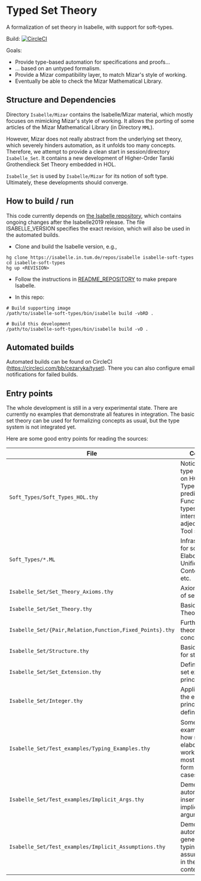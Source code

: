 # Typed Set Theory

A formalization of set theory in Isabelle, with support for soft-types.

Build: [![CircleCI](https://circleci.com/bb/cezaryka/tyset.svg?style=svg&circle-token=2fc0576de43f1f1852e8500afc862e43da2ee1e5)](https://circleci.com/bb/cezaryka/tyset)

Goals:

* Provide type-based automation for specifications and proofs...
* ... based on an untyped formalism.
* Provide a Mizar compatibility layer, to match Mizar's style of working.
* Eventually be able to check the Mizar Mathematical Library.

## Structure and Dependencies

Directory `Isabelle/Mizar` contains the Isabelle/Mizar material, which mostly focuses on mimicking Mizar's style of working.
It allows the porting of some articles of the Mizar Mathematical Library (in Directory `MML`).

However, Mizar does not really abstract from the underlying set theory, which severely hinders automation, as it unfolds too many concepts.
Therefore, we attempt to provide a clean start in session/directory `Isabelle_Set`.
It contains a new development of Higher-Order Tarski Grothendieck Set Theory embedded in HOL.

 `Isabelle_Set` is used by `Isabelle/Mizar` for its notion of soft type. Ultimately, these developments should converge.


## How to build / run

This code currently depends on [the Isabelle repository](https://isabelle.in.tum.de/repos/isabelle),
which contains ongoing changes after the Isabelle2019 release. The file ISABELLE_VERSION specifies the exact revision, which
will also be used in the automated builds.

* Clone and build the Isabelle version, e.g.,

```
hg clone https://isabelle.in.tum.de/repos/isabelle isabelle-soft-types
cd isabelle-soft-types
hg up <REVISION>
```

* Follow the instructions in
[README_REPOSITORY](https://isabelle.in.tum.de/repos/isabelle/file/tip/README_REPOSITORY) to make prepare Isabelle.

* In this repo:

```
# Build supporting image
/path/to/isabelle-soft-types/bin/isabelle build -vbRD .
```
```
# Build this development
/path/to/isabelle-soft-types/bin/isabelle build -vD .
```

## Automated builds

Automated builds can be found on CircleCI (https://circleci.com/bb/cezaryka/tyset).
There you can also configure email notifications for failed builds.


## Entry points

The whole development is still in a very experimental state. There are currently no examples that demonstrate all features in integration. The basic set theory can be used for formalizing concepts as usual, but the type system is not integrated yet.

Here are some good entry points for reading the sources:

File | Content 
-----|--------
`Soft_Types/Soft_Types_HOL.thy` | Notion of soft type (based on HOL): Types as predicates, Function types, intersections, adjectives. Tool setup
`Soft_Types/*.ML` | Infrastructure for soft types: Elaboration, Unification, Context data, etc.
`Isabelle_Set/Set_Theory_Axioms.thy` | Axiomatization of set theory
`Isabelle_Set/Set_Theory.thy` | Basics of Set Theory
`Isabelle_Set/{Pair,Relation,Function,Fixed_Points}.thy` | Further set-theoretic concepts
`Isabelle_Set/Structure.thy` | Basic syntax for structures
`Isabelle_Set/Set_Extension.thy` | Definitional set extension principle
`Isabelle_Set/Integer.thy` | Application of the extension principle to define ℤ ⊇ ℕ
`Isabelle_Set/Test_examples/Typing_Examples.thy` | Some examples of how soft type elaboration works, but mostly in the form of test cases.
`Isabelle_Set/Test_examples/Implicit_Args.thy` | Demonstrates automatic insertion of implicit arguments
`Isabelle_Set/Test_examples/Implicit_Assumptions.thy` | Demonstrates automatic generation of typing assumptions in the proof context.

